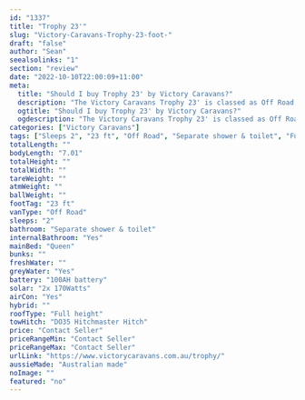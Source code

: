 ```yaml
---
id: "1337"
title: "Trophy 23'"
slug: "Victory-Caravans-Trophy-23-foot-"
draft: "false"
author: "Sean"
seealsolinks: "1"
section: "review"
date: "2022-10-10T22:00:09+11:00"
meta:
  title: "Should I buy Trophy 23' by Victory Caravans?"
  description: "The Victory Caravans Trophy 23' is classed as Off Road, and sleeps 2 people. It is Australian made and comes in at 23 ft. It generally has Separate shower & toilet."
  ogtitle: "Should I buy Trophy 23' by Victory Caravans?"
  ogdescription: "The Victory Caravans Trophy 23' is classed as Off Road, and sleeps 2 people. It is Australian made and comes in at 23 ft. It generally has Separate shower & toilet."
categories: ["Victory Caravans"]
tags: ["Sleeps 2", "23 ft", "Off Road", "Separate shower & toilet", "Full height", "Price Unknown"]
totalLength: ""
bodyLength: "7.01"
totalHeight: ""
totalWidth: ""
tareWeight: ""
atmWeight: ""
ballWeight: ""
footTag: "23 ft"
vanType: "Off Road"
sleeps: "2"
bathroom: "Separate shower & toilet"
internalBathroom: "Yes"
mainBed: "Queen"
bunks: ""
freshWater: ""
greyWater: "Yes"
battery: "100AH battery"
solar: "2x 170Watts"
airCon: "Yes"
hybrid: ""
roofType: "Full height"
towHitch: "DO35 Hitchmaster Hitch"
price: "Contact Seller"
priceRangeMin: "Contact Seller"
priceRangeMax: "Contact Seller"
urlLink: "https://www.victorycaravans.com.au/trophy/"
aussieMade: "Australian made"
noImage: ""
featured: "no"
---
```

